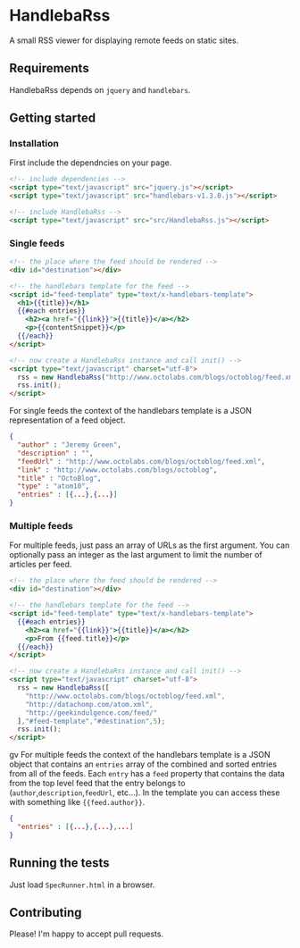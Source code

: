 # HandlebaRss

A small RSS viewer for displaying remote feeds on static sites.

## Requirements

HandlebaRss depends on `jquery` and `handlebars`.

## Getting started

### Installation

First include the dependncies on your page.

~~~html
<!-- include dependencies -->
<script type="text/javascript" src="jquery.js"></script>
<script type="text/javascript" src="handlebars-v1.3.0.js"></script>

<!-- include HandlebaRss -->
<script type="text/javascript" src="src/HandlebaRss.js"></script>
~~~

### Single feeds

~~~html
<!-- the place where the feed should be rendered -->
<div id="destination"></div>

<!-- the handlebars template for the feed -->
<script id="feed-template" type="text/x-handlebars-template">
  <h1>{{title}}</h1>
  {{#each entries}}
    <h2><a href="{{link}}">{{title}}</a></h2>
    <p>{{contentSnippet}}</p>
  {{/each}}
</script>

<!-- now create a HandlebaRss instance and call init() -->
<script type="text/javascript" charset="utf-8">
  rss = new HandlebaRss("http://www.octolabs.com/blogs/octoblog/feed.xml","#feed-template","#destination");
  rss.init();
</script>
~~~

For single feeds the context of the handlebars template is a JSON
representation of a feed object.

~~~json
{
  "author" : "Jeremy Green",
  "description" : "",
  "feedUrl" : "http://www.octolabs.com/blogs/octoblog/feed.xml",
  "link" : "http://www.octolabs.com/blogs/octoblog",
  "title" : "OctoBlog",
  "type" : "atom10",
  "entries" : [{...},{...}]
}
~~~

### Multiple feeds

For multiple feeds, just pass an array of URLs as the first argument.
You can optionally pass an integer as the last argument to limit the
number of articles per feed.

~~~html
<!-- the place where the feed should be rendered -->
<div id="destination"></div>

<!-- the handlebars template for the feed -->
<script id="feed-template" type="text/x-handlebars-template">
  {{#each entries}}
    <h2><a href="{{link}}">{{title}}</a></h2>
    <p>From {{feed.title}}</p>
  {{/each}}
</script>

<!-- now create a HandlebaRss instance and call init() -->
<script type="text/javascript" charset="utf-8">
  rss = new HandlebaRss([
    "http://www.octolabs.com/blogs/octoblog/feed.xml",
    "http://datachomp.com/atom.xml",
    "http://geekindulgence.com/feed/"
  ],"#feed-template","#destination",5);
  rss.init();
</script>
~~~
gv
For multiple feeds the context of the handlebars template is a JSON
object that contains an `entries` array of the combined and sorted
entries from all of the feeds. Each `entry` has a `feed` property that
contains the data from the top level feed that the entry belongs to
(`author`,`description`,`feedUrl`, etc...).  In the template you can
access these with something like `{{feed.author}}`.

~~~json
{
  "entries" : [{...},{...},...]
}
~~~


## Running the tests

Just load `SpecRunner.html` in a browser.

## Contributing

Please!  I'm happy to accept pull requests.
